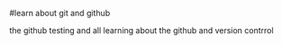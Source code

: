 #learn about git and github 


the github testing and all learning about the github and version contrrol
